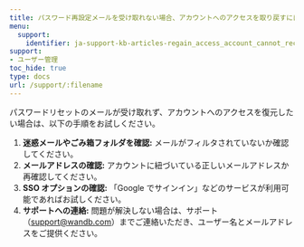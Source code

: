 ```yaml
---
title: パスワード再設定メールを受け取れない場合、アカウントへのアクセスを取り戻すにはどうすればよいですか？
menu:
  support:
    identifier: ja-support-kb-articles-regain_access_account_cannot_receive_password_reset_email
support:
- ユーザー管理
toc_hide: true
type: docs
url: /support/:filename
---
```


パスワードリセットのメールが受け取れず、アカウントへのアクセスを復元したい場合は、以下の手順をお試しください。

1. **迷惑メールやごみ箱フォルダを確認:** メールがフィルタされていないか確認してください。
2. **メールアドレスの確認:** アカウントに紐づいている正しいメールアドレスか再確認してください。
3. **SSO オプションの確認:** 「Google でサインイン」などのサービスが利用可能であればお試しください。
4. **サポートへの連絡:** 問題が解決しない場合は、サポート（support@wandb.com）までご連絡いただき、ユーザー名とメールアドレスをご提供ください。
